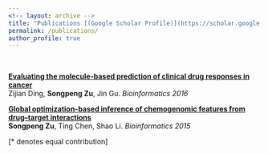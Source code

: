 ```yaml
---
<!-- layout: archive -->
title: "Publications [(Google Scholar Profile)](https://scholar.google.com/citations?user=KSCNG_MAAAAJ&hl=en&authuser=1)"
permalink: /publications/
author_profile: true
---
```

<br>

<b>[Evaluating the molecule-based prediction of clinical drug responses in cancer](https://beyondpie.github.io/publications/TCGA_PanCancer)</b> <br>
Zijian Ding, <b>Songpeng Zu</b>, Jin Gu.
<i>Bioinformatics  2016</i>

<b>[Global optimization-based inference of chemogenomic features from
drug–target interactions](https://beyondpie.github.io/publications/GIFT)</b> <br>
<b>Songpeng Zu</b>, Ting Chen, Shao Li. <i>Bioinformatics 2015</i>




[\* denotes equal contribution]
